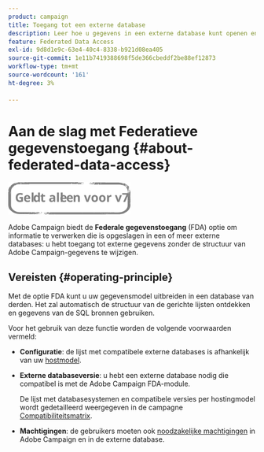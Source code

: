 ```yaml
---
product: campaign
title: Toegang tot een externe database
description: Leer hoe u gegevens in een externe database kunt openen en verwerken
feature: Federated Data Access
exl-id: 9d8d1e9c-63e4-40c4-8338-b921d08ea405
source-git-commit: 1e11b7419388698f5de366cbeddf2be88ef12873
workflow-type: tm+mt
source-wordcount: '161'
ht-degree: 3%

---
```


# Aan de slag met Federatieve gegevenstoegang {#about-federated-data-access}

![](../../assets/v7-only.svg)

Adobe Campaign biedt de **Federale gegevenstoegang** (FDA) optie om informatie te verwerken die is opgeslagen in een of meer externe databases: u hebt toegang tot externe gegevens zonder de structuur van Adobe Campaign-gegevens te wijzigen.

## Vereisten {#operating-principle}

Met de optie FDA kunt u uw gegevensmodel uitbreiden in een database van derden. Het zal automatisch de structuur van de gerichte lijsten ontdekken en gegevens van de SQL bronnen gebruiken.

Voor het gebruik van deze functie worden de volgende voorwaarden vermeld:

* **Configuratie**: de lijst met compatibele externe databases is afhankelijk van uw [hostmodel](../../installation/using/hosting-models.md).
* **Externe databaseversie**: u hebt een externe database nodig die compatibel is met de Adobe Campaign FDA-module.

   De lijst met databasesystemen en compatibele versies per hostingmodel wordt gedetailleerd weergegeven in de campagne [Compatibiliteitsmatrix](../../rn/using/compatibility-matrix.md#FederatedDataAccessFDA).

* **Machtigingen**: de gebruikers moeten ook [noodzakelijke machtigingen](../../installation/using/remote-database-access-rights.md) in Adobe Campaign en in de externe database.

